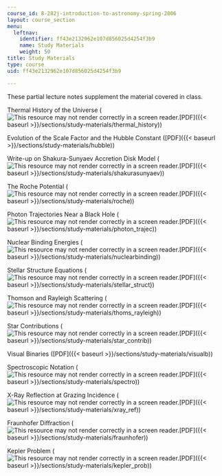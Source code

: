 ```yaml
---
course_id: 8-282j-introduction-to-astronomy-spring-2006
layout: course_section
menu:
  leftnav:
    identifier: ff43e2132962e107d856025d4254f3b9
    name: Study Materials
    weight: 50
title: Study Materials
type: course
uid: ff43e2132962e107d856025d4254f3b9

---
```


These partial lecture notes supplement the material covered in class.

Thermal History of the Universe (![This resource may not render correctly in a screen reader.](/images/inacessible.gif)[PDF]({{< baseurl >}}/sections/study-materials/thermal_history))

Evolution of the Scale Factor and the Hubble Constant ([PDF]({{< baseurl >}}/sections/study-materials/hubble))

Write-up on Shakura-Sunyaev Accretion Disk Model (![This resource may not render correctly in a screen reader.](/images/inacessible.gif)[PDF]({{< baseurl >}}/sections/study-materials/shakurasunyaev))

The Roche Potential (![This resource may not render correctly in a screen reader.](/images/inacessible.gif)[PDF]({{< baseurl >}}/sections/study-materials/roche))

Photon Trajectories Near a Black Hole (![This resource may not render correctly in a screen reader.](/images/inacessible.gif)[PDF]({{< baseurl >}}/sections/study-materials/photon_trajec))

Nuclear Binding Energies (![This resource may not render correctly in a screen reader.](/images/inacessible.gif)[PDF]({{< baseurl >}}/sections/study-materials/nuclearbinding))

Stellar Structure Equations (![This resource may not render correctly in a screen reader.](/images/inacessible.gif)[PDF]({{< baseurl >}}/sections/study-materials/stellar_struct))

Thomson and Rayleigh Scattering (![This resource may not render correctly in a screen reader.](/images/inacessible.gif)[PDF]({{< baseurl >}}/sections/study-materials/thoms_rayleigh))

Star Contributions (![This resource may not render correctly in a screen reader.](/images/inacessible.gif)[PDF]({{< baseurl >}}/sections/study-materials/star_contrib))

Visual Binaries ([PDF]({{< baseurl >}}/sections/study-materials/visualb))

Spectroscopic Notation (![This resource may not render correctly in a screen reader.](/images/inacessible.gif)[PDF]({{< baseurl >}}/sections/study-materials/spectro))

X-Ray Reflection at Grazing Incidence (![This resource may not render correctly in a screen reader.](/images/inacessible.gif)[PDF]({{< baseurl >}}/sections/study-materials/xray_ref))

Fraunhofer Diffraction (![This resource may not render correctly in a screen reader.](/images/inacessible.gif)[PDF]({{< baseurl >}}/sections/study-materials/fraunhofer))

Kepler Problem (![This resource may not render correctly in a screen reader.](/images/inacessible.gif)[PDF]({{< baseurl >}}/sections/study-materials/kepler_prob))